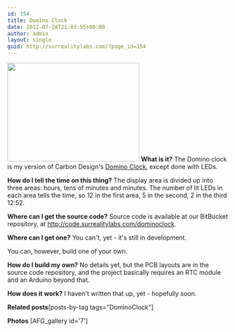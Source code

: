 ```yaml
---
id: 154
title: Domino Clock
date: 2012-07-28T21:03:55+00:00
author: admin
layout: single
guid: http://surrealitylabs.com/?page_id=154
---
```

<a href="http://surrealitylabs.com/wp-content/uploads/2012/07/IMG_1958.jpg"><img src="http://surrealitylabs.com/wp-content/uploads/2012/07/IMG_1958-300x224.jpg" alt="" title="Domino Clock" width="300" height="224" class="aligncenter size-medium wp-image-209" /></a>
<b>What is it?</b>
The Domino clock is my version of Carbon Design's <a href="http://www.carbondesign.com/repurposing-an-icon-introducing-carbons-domino-clock">Domino Clock</a>, except done with LEDs.

<b>How do I tell the time on this thing?</b>
The display area is divided up into three areas: hours, tens of minutes and minutes. The number of lit LEDs in each area tells the time, so 12 in the first area, 5 in the second, 2 in the third 12:52.

<b>Where can I get the source code?</b>
Source code is available at our BitBucket repository, at <a href='http://code.surrealitylabs.com/dominoclock'>http://code.surrealitylabs.com/dominoclock</a>.

<b>Where can I get one?</b>
You can't, yet - it's still in development.

You can, however, build one of your own.

<b>How do I build my own?</b>
No details yet, but the PCB layouts are in the source code repository, and the project basically requires an RTC module and an Arduino beyond that.

<b>How does it work?</b>
I haven't written that up, yet - hopefully soon.

<b>Related posts</b>[posts-by-tag tags="DominoClock"]

<b>Photos</b>
[AFG_gallery id='7']